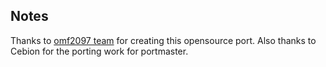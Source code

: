 ## Notes

Thanks to [omf2097 team](https://github.com/omf2097/openomf) for creating this opensource port.  Also thanks to Cebion for the porting work for portmaster.

